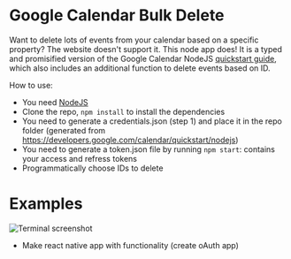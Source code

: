 # Google Calendar Bulk Delete
Want to delete lots of events from your calendar based on a specific property? The website doesn't support it. This node app does! It is a typed and promisified version of the Google Calendar NodeJS [quickstart guide](https://developers.google.com/calendar/quickstart/nodejs), which also includes an additional function to delete events based on ID.

How to use:
- You need [NodeJS](https://nodejs.org/)
- Clone the repo, `npm install` to install the dependencies
- You need to generate a credentials.json (step 1) and place it in the repo folder (generated from https://developers.google.com/calendar/quickstart/nodejs)
- You need to generate a token.json file by running `npm start`: contains your access and refress tokens
- Programmatically choose IDs to delete

# Examples
![Terminal screenshot](https://i.imgur.com/evgBOXU.png "Example 1")

- Make react native app with functionality (create oAuth app)